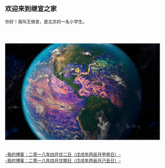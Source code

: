 ## 欢迎来到继宣之家

你好！我叫王继宣，是北京的一名小学生。

<br/><br/>


![Image](./BingWallpaper-2018-04-21.jpg  )
<br/><br/><br/>
[-我的博客：二零一八年四月廿二日（戊戌年丙辰月甲申日）-](./2018-04-22-blog.md)
</br>
[-我的博客：二零一八年四月廿期日（戊戌年丙辰月己丑日）-](./2018-04-27.md)
